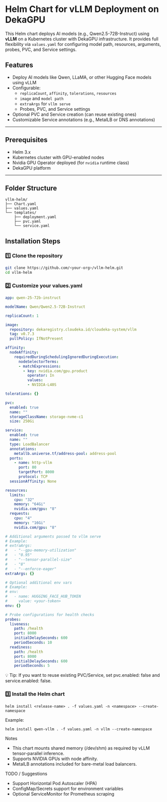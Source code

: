 # Helm Chart for vLLM Deployment on DekaGPU

This Helm chart deploys AI models (e.g., Qwen2.5-72B-Instruct) using **vLLM** on a Kubernetes cluster with DekaGPU infrastructure. It provides full flexibility via `values.yaml` for configuring model path, resources, arguments, probes, PVC, and Service settings.

## Features

- Deploy AI models like Qwen, LLaMA, or other Hugging Face models using vLLM
- Configurable:
  - `replicaCount`, `affinity`, `tolerations`, `resources`
  - `image` and `model path`
  - `extraArgs` for `vllm serve`
  - Probes, PVC, and Service settings
- Optional PVC and Service creation (can reuse existing ones)
- Customizable Service annotations (e.g., MetalLB or DNS annotations)

---

## Prerequisites

- Helm 3.x
- Kubernetes cluster with GPU-enabled nodes
- Nvidia GPU Operator deployed (for `nvidia` runtime class)
- DekaGPU platform

---

## Folder Structure
```plaintext
vllm-helm/
├── Chart.yaml
├── values.yaml
└── templates/
    ├── deployment.yaml
    ├── pvc.yaml
    └── service.yaml
```

## Installation Steps
### 1️⃣ Clone the repository
```bash
git clone https://github.com/<your-org>/vllm-helm.git
cd vllm-helm
```

### 2️⃣ Customize your values.yaml
```yaml
app: qwen-25-72b-instruct

modelName: Qwen/Qwen2.5-72B-Instruct

replicaCount: 1

image:
  repository: dekaregistry.cloudeka.id/cloudeka-system/vllm
  tag: v0.7.3
  pullPolicy: IfNotPresent

affinity:
  nodeAffinity:
    requiredDuringSchedulingIgnoredDuringExecution:
      nodeSelectorTerms:
      - matchExpressions:
        - key: nvidia.com/gpu.product
          operator: In
          values:
          - NVIDIA-L40S

tolerations: {}

pvc:
  enabled: true
  name: ""  
  storageClassName: storage-nvme-c1
  size: 250Gi

service:
  enabled: true
  name: ""
  type: LoadBalancer
  annotations:
    metallb.universe.tf/address-pool: address-pool
  ports:
    - name: http-vllm
      port: 80
      targetPort: 8000
      protocol: TCP
  sessionAffinity: None

resources:
  limits:
    cpu: "32"
    memory: "64Gi"
    nvidia.com/gpu: "8"
  requests:
    cpu: "4"
    memory: "16Gi"
    nvidia.com/gpu: "8"

# Additional arguments passed to vllm serve
# Example:
# extraArgs:
#   - "--gpu-memory-utilization"
#   - "0.95"
#   - "--tensor-parallel-size"
#   - "8"
#   - "--enforce-eager"
extraArgs: {}

# Optional additional env vars
# Example:
# env:
#   - name: HUGGING_FACE_HUB_TOKEN
#     value: <your-token>
env: {}

# Probe configurations for health checks
probes:
  liveness:
    path: /health
    port: 8000
    initialDelaySeconds: 600
    periodSeconds: 10
  readiness:
    path: /health
    port: 8000
    initialDelaySeconds: 600
    periodSeconds: 5
```
💡 Tip:
If you want to reuse existing PVC/Service, set pvc.enabled: false and service.enabled: false.

### 3️⃣ Install the Helm chart
```
helm install <release-name> . -f values.yaml -n <namespace> --create-namespace
```

Example:
```
helm install qwen-vllm . -f values.yaml -n vllm --create-namespace
```



Notes
- This chart mounts shared memory (/dev/shm) as required by vLLM tensor-parallel inference.
- Supports NVIDIA GPUs with node affinity.
- MetalLB annotations included for bare-metal load balancers.

TODO / Suggestions
- Support Horizontal Pod Autoscaler (HPA)
- ConfigMap/Secrets support for environment variables
- Optional ServiceMonitor for Prometheus scraping

